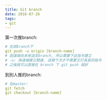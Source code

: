 ```yaml
---
title: Git branch
date: 2016-07-26
tags:
- git
---
```


第一次推branch:

``` yml
# 在該branch下
git push -u origin [branch-name]
# 因遠端尚未有這支branch, 所以需要下此指令建立
# -u: 與遠端建立關連, 這樣下次才不需要又打長長的指令
# 之後就可以直接在 branch 下 git push 就好
```

<!-- more -->

到別人推的branch:
``` yml
# 在master:
git fetch
git checkout [branch-name]
```